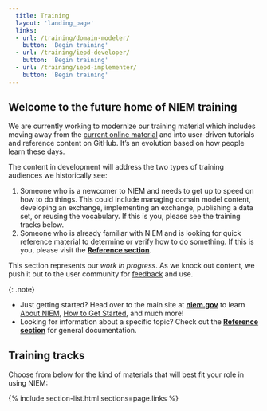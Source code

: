 ```yaml
---
  title: Training
  layout: 'landing_page'
  links:
  - url: /training/domain-modeler/
    button: 'Begin training'
  - url: /training/iepd-developer/
    button: 'Begin training'
  - url: /training/iepd-implementer/
    button: 'Begin training'
---
```


## Welcome to the future home of NIEM training

We are currently working to modernize our training material which includes moving away from the [current online material](https://niem.gov/training) and into user-driven tutorials and reference content on GitHub. It’s an evolution based on how people learn these days.

The content in development will address the two types of training audiences we historically see:
1.	Someone who is a newcomer to NIEM and needs to get up to speed on how to do things. This could include managing domain model content, developing an exchange, implementing an exchange, publishing a data set, or reusing the vocabulary. If this is you, please see the training tracks below.
2.	Someone who is already familiar with NIEM and is looking for quick reference material to determine or verify how to do something. If this is you, please visit the **[Reference section](../reference)**. 

This section represents our *work in progress*. As we knock out content, we push it out to the user community for [feedback](https://github.com/NIEM/NIEM.github.io/issues) and use.

{: .note}
- Just getting started?  Head over to the main site at **[niem.gov](https://www.niem.gov)** to learn [About NIEM](https://www.niem.gov/about-niem), [How to Get Started](https://www.niem.gov/getting-started), and much more!
- Looking for information about a specific topic?  Check out the **[Reference section](../reference)** for general documentation.

## Training tracks

Choose from below for the kind of materials that will best fit your role in using NIEM:

{% include section-list.html sections=page.links %}
